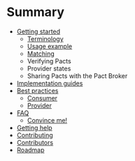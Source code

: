 # Summary

* [Getting started](README.md)
    * [Terminology](terminology.md)
    * [Usage example](usage-example.md)
    * [Matching](matching.md)
    * Verifying Pacts
    * Provider states
    * Sharing Pacts with the Pact Broker
* [Implementation guides](chapter1.md)
* [Best practices](best-practices.md)
    * [Consumer](consumer.md)
    * [Provider](provider.md)
* [FAQ](faq.md)
    * [Convince me!](convince-me.md)
* [Getting help](getting-help.md)
* [Contributing](contributing.md)
* [Contributors](contributors.md)
* [Roadmap](roadmap.md)

